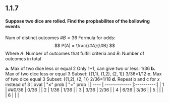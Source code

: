 
## 1.1.7
#### Suppose two dice are rolled. Find the propbabilites of the bollowing events
Num of distinct outcomes $\#B=36$
Formula for odds:
$$
P(A) = \frac{\#A}{\#B}
$$
Where $A$: Number of outcomes that fulfill criteria and $B$: Number of outcomes in total

**a.** Max of two dice less or equal 2
Only 1+1, can give two or less:
1/36
**b.** Max of two dice less or equal 3
Subset: {(1,1), (1,2), (2, 1)}
3/36=1/12
**c.** Max of two dice equal 3
Subset: {(1,2), (2, 1)}
2/36=1/18
**d.** Repeat b and c for *x* instead of 3
| xval | "$\leq$" prob | "$=$" prob |
| ---- | ------------- |:----------:|
| 1    | ##0/36          |    0/36    |
| 2    | 1/36          |    1/36    |
| 3    | 3/36          |    2/36    |
| 4    | 6/36          |    3/36    |
| 5    |               |            |
| 6    |               |            |

